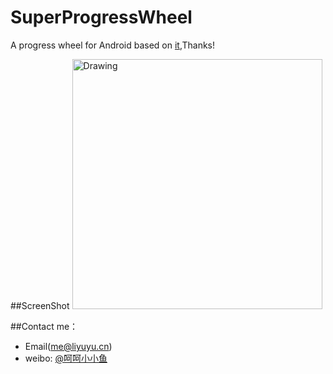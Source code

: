 # SuperProgressWheel
A progress wheel for Android based on [it](http://blog.csdn.net/xiaanming/article/details/10298163),Thanks!

##ScreenShot
<img src="https://raw.githubusercontent.com/li-yu/SuperProgressWheel/master/Screenshot.png" alt="Drawing" width="400px" />

##Contact me：

* Email(me@liyuyu.cn)
* weibo: [@呵呵小小鱼](http://weibo.com/u/1241167880)

